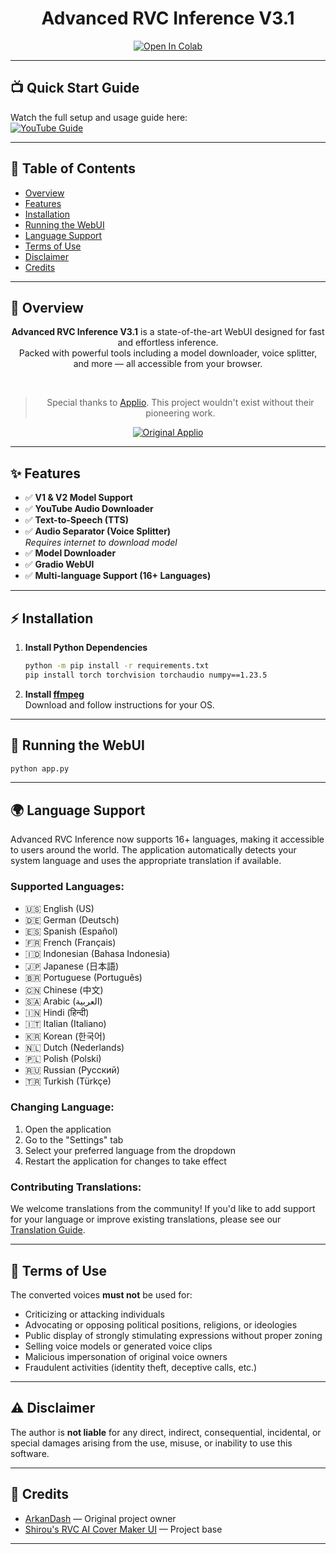 <div align="center">

# Advanced RVC Inference V3.1

[![Open In Colab](https://img.shields.io/badge/Open%20in%20Colab-yellow?style=for-the-badge&logo=google-colab&logoColor=white)](https://colab.research.google.com/github/ArkanDash/Advanced-RVC-Inference/blob/master/Advanced-RVC.ipynb)

</div>

---

## 📺 Quick Start Guide

Watch the full setup and usage guide here:  
[![YouTube Guide](https://img.shields.io/badge/YouTube-Setup%20Guide-red?style=for-the-badge&logo=youtube)](https://youtu.be/8CzEFMmyRag?si=M8SYyal4RWtD07VM)

---

## 📖 Table of Contents

- [Overview](#overview)
- [Features](#features)
- [Installation](#installation)
- [Running the WebUI](#running-the-webui)
- [Language Support](#language-support)
- [Terms of Use](#terms-of-use)
- [Disclaimer](#disclaimer)
- [Credits](#credits)

---

## 📝 Overview

<div align="center">

**Advanced RVC Inference V3.1** is a state-of-the-art WebUI designed for fast and effortless inference.  
Packed with powerful tools including a model downloader, voice splitter, and more — all accessible from your browser.

<br>

> Special thanks to [Applio](https://github.com/IAHispano/Applio). This project wouldn't exist without their pioneering work.

[![Original Applio](https://img.shields.io/badge/Github-Original%20Applio%20Repository-blue?style=for-the-badge&logo=github)](https://github.com/IAHispano/Applio)

</div>

---

## ✨ Features

- ✅ **V1 & V2 Model Support**
- ✅ **YouTube Audio Downloader**
- ✅ **Text-to-Speech (TTS)**
- ✅ **Audio Separator (Voice Splitter)**  
  *Requires internet to download model*
- ✅ **Model Downloader**
- ✅ **Gradio WebUI**
- ✅ **Multi-language Support (16+ Languages)**

---

## ⚡ Installation

1. **Install Python Dependencies**

   ```bash
   python -m pip install -r requirements.txt
   pip install torch torchvision torchaudio numpy==1.23.5
   ```

2. **Install [ffmpeg](https://ffmpeg.org/)**  
   Download and follow instructions for your OS.

---

## 🚀 Running the WebUI

```bash
python app.py
```

---

## 🌍 Language Support

Advanced RVC Inference now supports 16+ languages, making it accessible to users around the world. The application automatically detects your system language and uses the appropriate translation if available.

### Supported Languages:
- 🇺🇸 English (US)
- 🇩🇪 German (Deutsch)
- 🇪🇸 Spanish (Español)
- 🇫🇷 French (Français)
- 🇮🇩 Indonesian (Bahasa Indonesia)
- 🇯🇵 Japanese (日本語)
- 🇧🇷 Portuguese (Português)
- 🇨🇳 Chinese (中文)
- 🇸🇦 Arabic (العربية)
- 🇮🇳 Hindi (हिन्दी)
- 🇮🇹 Italian (Italiano)
- 🇰🇷 Korean (한국어)
- 🇳🇱 Dutch (Nederlands)
- 🇵🇱 Polish (Polski)
- 🇷🇺 Russian (Русский)
- 🇹🇷 Turkish (Türkçe)

### Changing Language:
1. Open the application
2. Go to the "Settings" tab
3. Select your preferred language from the dropdown
4. Restart the application for changes to take effect

### Contributing Translations:
We welcome translations from the community! If you'd like to add support for your language or improve existing translations, please see our [Translation Guide](TRANSLATION.md).

---

## 📜 Terms of Use

The converted voices **must not** be used for:

- Criticizing or attacking individuals
- Advocating or opposing political positions, religions, or ideologies
- Public display of strongly stimulating expressions without proper zoning
- Selling voice models or generated voice clips
- Malicious impersonation of original voice owners
- Fraudulent activities (identity theft, deceptive calls, etc.)

---

## ⚠️ Disclaimer

The author is **not liable** for any direct, indirect, consequential, incidental, or special damages arising from the use, misuse, or inability to use this software.

---

## 🙏 Credits

- [ArkanDash](https://github.com/ArkanDash) — Original project owner
- [Shirou's RVC AI Cover Maker UI](https://github.com/Eddycrack864/RVC-AI-Cover-Maker-UI.git) — Project base

---